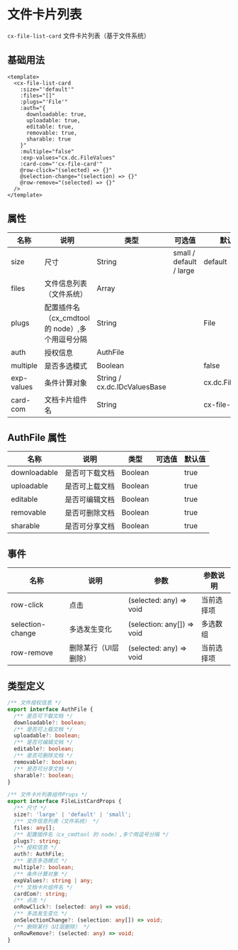 # 文件卡片列表

`cx-file-list-card` 文件卡片列表（基于文件系统）

## 基础用法

```vue
<template>
  <cx-file-list-card
    :size="'default'"
    :files="[]"
    :plugs="'File'"
    :auth="{
      downloadable: true,
      uploadable: true,
      editable: true,
      removable: true,
      sharable: true
    }"
    :multiple="false"
    :exp-values="cx.dc.FileValues"
    :card-com="'cx-file-card'"
    @row-click="(selected) => {}"
    @selection-change="(selection) => {}"
    @row-remove="(selected) => {}"
  />
</template>
```

## 属性

| 名称 | 说明 | 类型 | 可选值 | 默认值 |
| --- | ---- | ---- | ----- | ----- |
| size | 尺寸 | String | small / default / large | default |
| files | 文件信息列表（文件系统） | Array | | |
| plugs | 配置插件名（cx_cmdtool 的 node）,多个用逗号分隔 | String | | File |
| auth | 授权信息 | AuthFile | | |
| multiple | 是否多选模式 | Boolean | | false |
| exp-values | 条件计算对象 | String / cx.dc.IDcValuesBase | | cx.dc.FileValues |
| card-com | 文档卡片组件名 | String | | cx-file-card |

## AuthFile 属性

| 名称 | 说明 | 类型 | 可选值 | 默认值 |
| --- | ---- | ---- | ----- | ----- |
| downloadable | 是否可下载文档 | Boolean | | true |
| uploadable | 是否可上载文档 | Boolean | | true |
| editable | 是否可编辑文档 | Boolean | | true |
| removable | 是否可删除文档 | Boolean | | true |
| sharable | 是否可分享文档 | Boolean | | true |

## 事件

| 名称 | 说明 | 参数 | 参数说明 |
| ---- | --- | ---- | ----- |
| row-click | 点击 | (selected: any) => void | 当前选择项 |
| selection-change | 多选发生变化 | (selection: any[]) => void | 多选数组 |
| row-remove | 删除某行（UI层删除） | (selected: any) => void | 当前选择项 |

## 类型定义

```ts
/** 文件授权信息 */
export interface AuthFile {
  /** 是否可下载文档 */
  downloadable?: boolean;
  /** 是否可上载文档 */
  uploadable?: boolean;
  /** 是否可编辑文档 */
  editable?: boolean;
  /** 是否可删除文档 */
  removable?: boolean;
  /** 是否可分享文档 */
  sharable?: boolean;
}

/** 文件卡片列表组件Props */
export interface FileListCardProps {
  /** 尺寸 */
  size?: 'large' | 'default' | 'small';
  /** 文件信息列表（文件系统） */
  files: any[];
  /** 配置插件名（cx_cmdtool 的 node）,多个用逗号分隔 */
  plugs?: string;
  /** 授权信息 */
  auth?: AuthFile;
  /** 是否多选模式 */
  multiple?: boolean;
  /** 条件计算对象 */
  expValues?: string | any;
  /** 文档卡片组件名 */
  cardCom?: string;
  /** 点击 */
  onRowClick?: (selected: any) => void;
  /** 多选发生变化 */
  onSelectionChange?: (selection: any[]) => void;
  /** 删除某行（UI层删除） */
  onRowRemove?: (selected: any) => void;
} 